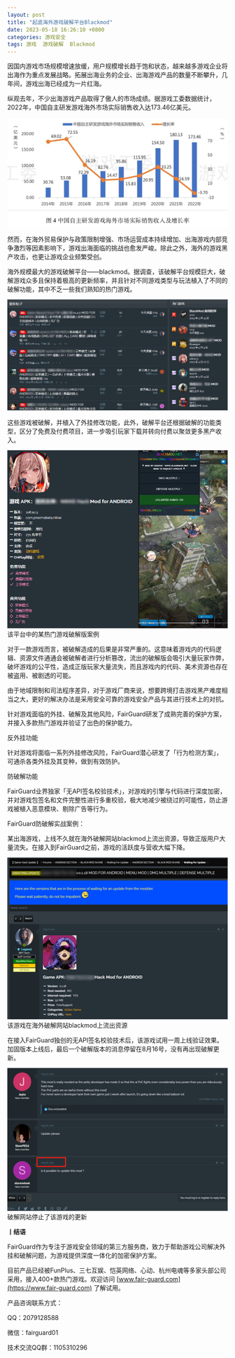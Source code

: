 ```yaml
---
layout: post
title: "起底海外游戏破解平台Blackmod"
date: 2023-05-18 16:26:10 +0800
categories: 游戏安全
tags: 游戏  游戏破解  Blackmod
---
```


因国内游戏市场规模增速放缓，用户规模增长趋于饱和状态，越来越多游戏企业将出海作为重点发展战略。拓展出海业务的企业、出海游戏产品的数量不断攀升，几年间，游戏出海已经成为一片红海。<!-- more -->  

纵观去年，不少出海游戏产品取得了傲人的市场成绩。据游戏工委数据统计，2022年，中国自主研发游戏海外市场实际销售收入达173.46亿美元。  

![315_21](/assets/res/202103/游戏出海收入.png)  

然而，在海外贸易保护与政策限制增强、市场运营成本持续增加、出海游戏内部竞争激烈等因素影响下，游戏出海面临的挑战也愈发严峻。除此之外，海外的游戏黑产攻击，也更让游戏企业频繁受创。  

海外规模最大的游戏破解平台——blackmod。据调查，该破解平台规模巨大，破解游戏众多且保持着极高的更新频率，并且针对不同游戏类型与玩法植入了不同的破解功能，其中不乏一些我们熟知的热门游戏。  

![315_21](/assets/res/202103/blackmod.png)  

这些游戏被破解，并植入了外挂修改功能，此外，破解平台还根据破解的功能类型，区分了免费及付费项目，进一步吸引玩家下载并转向付费以聚敛更多黑产收入。  

![315_21](/assets/res/202103/破解演示.png)  
该平台中的某热门游戏破解版案例  

对于一款游戏而言，被破解造成的后果是非常严重的。这意味着游戏内的代码逻辑、资源文件通通会被破解者进行分析篡改，流出的破解版会吸引大量玩家作弊，破坏游戏的公平性，造成正版玩家大量流失，而且游戏内的代码、美术资源也存在被盗用、被剧透的可能。  

由于地域限制和司法程序差异，对于游戏厂商来说，想要跨境打击游戏黑产难度相当之大，更好的解决办法是采用安全可靠的游戏安全产品与其进行技术上的对抗。  

针对游戏面临的外挂、破解及其他风险，FairGuard研发了成熟完善的保护方案，并接入多款热门游戏并验证了出色的保护能力。  

反外挂功能  

针对游戏将面临一系列外挂修改风险，FairGuard潜心研发了「行为检测方案」，可通杀各类外挂及其变种，做到有效防护。  

防破解功能  

FairGuard业界独家「无API签名校验技术」，对游戏的引擎与代码进行深度加密，并对游戏包签名和文件完整性进行多重校验，极大地减少被绕过的可能性，防止游戏被植入恶意模块、剔除广告等行为。  

FairGuard防破解实战案例：  

某出海游戏，上线不久就在海外破解网站blackmod上流出资源，导致正版用户大量流失。在接入到FairGuard之前，游戏的活跃度与营收大幅下降。  

![315_21](/assets/res/202103/出海游戏.png)  
该游戏在海外破解网站blackmod上流出资源  

在接入FairGuard独创的无API签名校验技术后，该游戏试用一周上线验证效果。加固版本上线后，最后一个破解版本的消息停留在8月16号，没有再出现破解更新。  

![315_21](/assets/res/202103/出海游戏效果.png)  
破解网站停止了该游戏的更新  


**丨结语**  

FairGuard作为专注于游戏安全领域的第三方服务商，致力于帮助游戏公司解决外挂和破解问题，为游戏提供深度一体化的加密保护方案。  

目前产品已经被FunPlus、三七互娱、恺英网络、心动、杭州电魂等多家头部公司采用，接入400+款热门游戏。欢迎访问 [www.fair-guard.com](https://www.fair-guard.com) 了解试用。    

产品咨询联系方式：  

QQ：2079128588  

微信：fairguard01  

技术交流QQ群：1105310296  